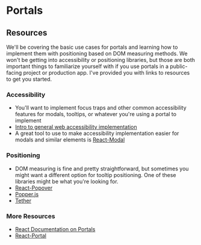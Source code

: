 # Portals

## Resources
We'll be covering the basic use cases for portals and learning how to implement them with positioning based on DOM measuring methods. We won't be getting into accessibility or positioning libraries, but those are both important things to familiarize yourself with if you use portals in a public-facing project or production app. I've provided you with links to resources to get you started.

### Accessibility
* You'll want to implement focus traps and other common accessibility features for modals, tooltips, or whatever you're using a portal to implement
* [Intro to general web accessibility implementation](https://developers.google.com/web/fundamentals/accessibility/)
* A great tool to use to make accessibility implementation easier for modals and similar elements is [React-Modal](https://github.com/reactjs/react-modal)

### Positioning
* DOM measuring is fine and pretty straightforward, but sometimes you might want a different option for tooltip positioning. One of these libraries might be what you're looking for.
* [React-Popover](https://github.com/RobertMenke/react-popover)
* [Popper.js](popper.js)
* [Tether](https://github.com/HubSpot/tether)

### More Resources
* [React Documentation on Portals](https://reactjs.org/docs/portals.html)
* [React-Portal](https://www.npmjs.com/package/react-portal)
